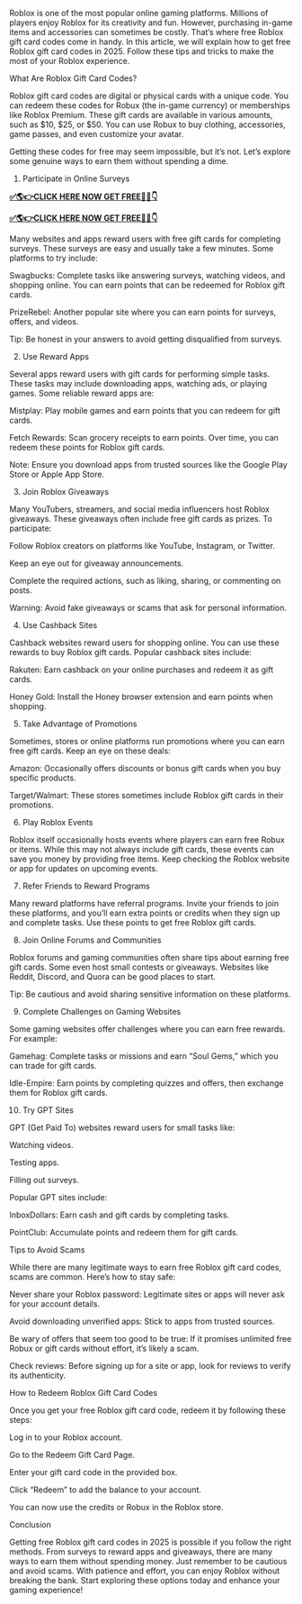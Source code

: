 Roblox is one of the most popular online gaming platforms. Millions of players enjoy Roblox for its creativity and fun. However, purchasing in-game items and accessories can sometimes be costly. That’s where free Roblox gift card codes come in handy. In this article, we will explain how to get free Roblox gift card codes in 2025. Follow these tips and tricks to make the most of your Roblox experience.

What Are Roblox Gift Card Codes?

Roblox gift card codes are digital or physical cards with a unique code. You can redeem these codes for Robux (the in-game currency) or memberships like Roblox Premium. These gift cards are available in various amounts, such as $10, $25, or $50. You can use Robux to buy clothing, accessories, game passes, and even customize your avatar.

Getting these codes for free may seem impossible, but it’s not. Let’s explore some genuine ways to earn them without spending a dime.

1. Participate in Online Surveys

**[✅🌎👉CLICK HERE NOW GET FREE📌✅👇](https://tinyurl.com/Roblox265)**

**[✅🌎👉CLICK HERE NOW GET FREE📌✅👇](https://tinyurl.com/Roblox265)**

Many websites and apps reward users with free gift cards for completing surveys. These surveys are easy and usually take a few minutes. Some platforms to try include:

Swagbucks: Complete tasks like answering surveys, watching videos, and shopping online. You can earn points that can be redeemed for Roblox gift cards.

PrizeRebel: Another popular site where you can earn points for surveys, offers, and videos.

Tip: Be honest in your answers to avoid getting disqualified from surveys.

2. Use Reward Apps

Several apps reward users with gift cards for performing simple tasks. These tasks may include downloading apps, watching ads, or playing games. Some reliable reward apps are:

Mistplay: Play mobile games and earn points that you can redeem for gift cards.

Fetch Rewards: Scan grocery receipts to earn points. Over time, you can redeem these points for Roblox gift cards.

Note: Ensure you download apps from trusted sources like the Google Play Store or Apple App Store.

3. Join Roblox Giveaways

Many YouTubers, streamers, and social media influencers host Roblox giveaways. These giveaways often include free gift cards as prizes. To participate:

Follow Roblox creators on platforms like YouTube, Instagram, or Twitter.

Keep an eye out for giveaway announcements.

Complete the required actions, such as liking, sharing, or commenting on posts.

Warning: Avoid fake giveaways or scams that ask for personal information.

4. Use Cashback Sites

Cashback websites reward users for shopping online. You can use these rewards to buy Roblox gift cards. Popular cashback sites include:

Rakuten: Earn cashback on your online purchases and redeem it as gift cards.

Honey Gold: Install the Honey browser extension and earn points when shopping.

5. Take Advantage of Promotions

Sometimes, stores or online platforms run promotions where you can earn free gift cards. Keep an eye on these deals:

Amazon: Occasionally offers discounts or bonus gift cards when you buy specific products.

Target/Walmart: These stores sometimes include Roblox gift cards in their promotions.

6. Play Roblox Events

Roblox itself occasionally hosts events where players can earn free Robux or items. While this may not always include gift cards, these events can save you money by providing free items. Keep checking the Roblox website or app for updates on upcoming events.

7. Refer Friends to Reward Programs

Many reward platforms have referral programs. Invite your friends to join these platforms, and you’ll earn extra points or credits when they sign up and complete tasks. Use these points to get free Roblox gift cards.

8. Join Online Forums and Communities

Roblox forums and gaming communities often share tips about earning free gift cards. Some even host small contests or giveaways. Websites like Reddit, Discord, and Quora can be good places to start.

Tip: Be cautious and avoid sharing sensitive information on these platforms.

9. Complete Challenges on Gaming Websites

Some gaming websites offer challenges where you can earn free rewards. For example:

Gamehag: Complete tasks or missions and earn “Soul Gems,” which you can trade for gift cards.

Idle-Empire: Earn points by completing quizzes and offers, then exchange them for Roblox gift cards.

10. Try GPT Sites

GPT (Get Paid To) websites reward users for small tasks like:

Watching videos.

Testing apps.

Filling out surveys.

Popular GPT sites include:

InboxDollars: Earn cash and gift cards by completing tasks.

PointClub: Accumulate points and redeem them for gift cards.

Tips to Avoid Scams

While there are many legitimate ways to earn free Roblox gift card codes, scams are common. Here’s how to stay safe:

Never share your Roblox password: Legitimate sites or apps will never ask for your account details.

Avoid downloading unverified apps: Stick to apps from trusted sources.

Be wary of offers that seem too good to be true: If it promises unlimited free Robux or gift cards without effort, it’s likely a scam.

Check reviews: Before signing up for a site or app, look for reviews to verify its authenticity.

How to Redeem Roblox Gift Card Codes

Once you get your free Roblox gift card code, redeem it by following these steps:

Log in to your Roblox account.

Go to the Redeem Gift Card Page.

Enter your gift card code in the provided box.

Click “Redeem” to add the balance to your account.

You can now use the credits or Robux in the Roblox store.

Conclusion

Getting free Roblox gift card codes in 2025 is possible if you follow the right methods. From surveys to reward apps and giveaways, there are many ways to earn them without spending money. Just remember to be cautious and avoid scams. With patience and effort, you can enjoy Roblox without breaking the bank. Start exploring these options today and enhance your gaming experience!


